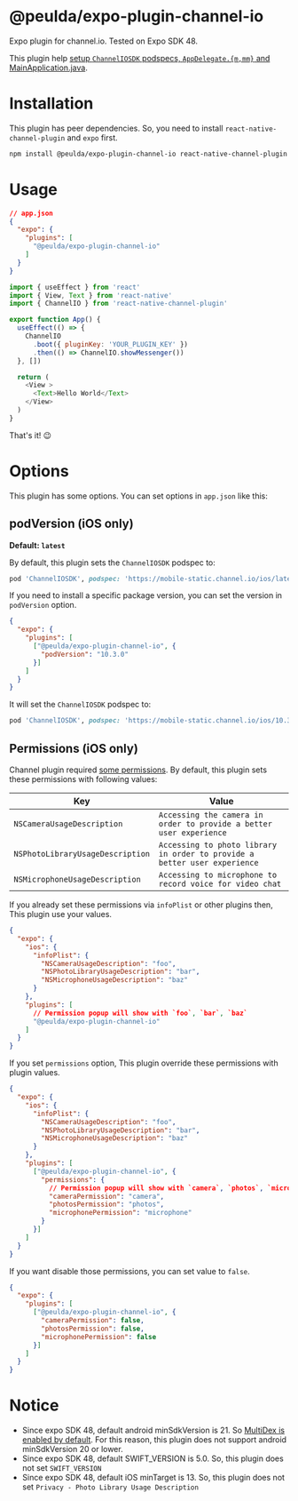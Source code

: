 # @peulda/expo-plugin-channel-io

Expo plugin for channel.io. Tested on Expo SDK 48.

This plugin help [setup `ChannelIOSDK` podspecs, `AppDelegate.{m,mm}` and MainApplication.java](https://developers.channel.io/docs/react-native-quickstart).

# Installation
This plugin has peer dependencies. So, you need to install `react-native-channel-plugin` and `expo` first.

```sh
npm install @peulda/expo-plugin-channel-io react-native-channel-plugin
```

# Usage
```json
// app.json
{
  "expo": {
    "plugins": [
      "@peulda/expo-plugin-channel-io"
    ]
  }
}
```

```js
import { useEffect } from 'react'
import { View, Text } from 'react-native'
import { ChannelIO } from 'react-native-channel-plugin'

export function App() {
  useEffect(() => {
    ChannelIO
      .boot({ pluginKey: 'YOUR_PLUGIN_KEY' })
      .then(() => ChannelIO.showMessenger())
  }, [])

  return (
    <View >
      <Text>Hello World</Text>
    </View>
  )
}
```
That's it! 😉

# Options
This plugin has some options. You can set options in `app.json` like this:

## podVersion (iOS only)
**Default: `latest`**

By default, this plugin sets the `ChannelIOSDK` podspec to:
```ruby
pod 'ChannelIOSDK', podspec: 'https://mobile-static.channel.io/ios/latest/xcframework.podspec'
```

If you need to install a specific package version, you can set the version in `podVersion` option.

```json
{
  "expo": {
    "plugins": [
      ["@peulda/expo-plugin-channel-io", {
        "podVersion": "10.3.0"
      }]
    ]
  }
}
```
It will set the `ChannelIOSDK` podspec to:
```ruby
pod 'ChannelIOSDK', podspec: 'https://mobile-static.channel.io/ios/10.3.0/xcframework.podspec'
```

## Permissions (iOS only)
Channel plugin required [some permissions](https://developers.channel.io/docs/react-native-quickstart#2-add-the-permission-and-description-used-by-sdk). By default, this plugin sets these permissions with following values:

| Key | Value |
| --- | --- |
| `NSCameraUsageDescription` | `Accessing the camera in order to provide a better user experience` |
| `NSPhotoLibraryUsageDescription` | `Accessing to photo library in order to provide a better user experience` |
| `NSMicrophoneUsageDescription` | `Accessing to microphone to record voice for video chat` |

If you already set these permissions via `infoPlist` or other plugins then, This plugin use your values.

```json
{
  "expo": {
    "ios": {
      "infoPlist": {
        "NSCameraUsageDescription": "foo",
        "NSPhotoLibraryUsageDescription": "bar",
        "NSMicrophoneUsageDescription": "baz"
      }
    },
    "plugins": [
      // Permission popup will show with `foo`, `bar`, `baz`
      "@peulda/expo-plugin-channel-io"
    ]
  }
}
```

If you set `permissions` option, This plugin override these permissions with plugin values.

```json
{
  "expo": {
    "ios": {
      "infoPlist": {
        "NSCameraUsageDescription": "foo",
        "NSPhotoLibraryUsageDescription": "bar",
        "NSMicrophoneUsageDescription": "baz"
      }
    },
    "plugins": [
      ["@peulda/expo-plugin-channel-io", {
        "permissions": {
          // Permission popup will show with `camera`, `photos`, `microphone`
          "cameraPermission": "camera",
          "photosPermission": "photos",
          "microphonePermission": "microphone"
        }
      }]
    ]
  }
}
```

If you want disable those permissions, you can set value to `false`.

```json
{
  "expo": {
    "plugins": [
      ["@peulda/expo-plugin-channel-io", {
        "cameraPermission": false,
        "photosPermission": false,
        "microphonePermission": false
      }]
    ]
  }
}
```

# Notice
- Since expo SDK 48, default android minSdkVersion is 21. So [MultiDex is enabled by default](https://developer.android.com/studio/build/multidex#mdex-on-l). For this reason, this plugin does not support android minSdkVersion 20 or lower.
- Since expo SDK 48, default SWIFT_VERSION is 5.0. So, this plugin does not set `SWIFT_VERSION`
- Since expo SDK 48, default iOS minTarget is 13. So, this plugin does not set `Privacy - Photo Library Usage Description`
